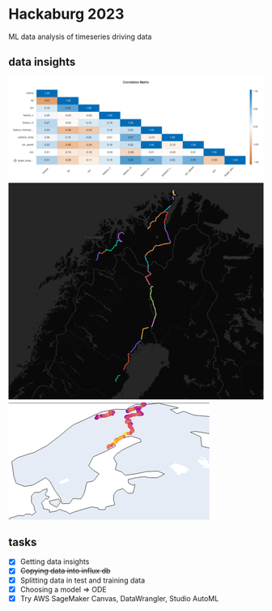 # Hackaburg 2023

ML data analysis of timeseries driving data

## data insights

![](assets/2023-05-26-23-46-46.png)
![](assets/2023-05-26-12-35-30.png)
![](assets/2023-05-26-01-20-04.png)

## tasks

* [X] Getting data insights
* [X] ~~Copying data into influx db~~
* [X] Splitting data in test and training data
* [X] Choosing a model => ODE
* [X] Try AWS SageMaker Canvas, DataWrangler, Studio AutoML
